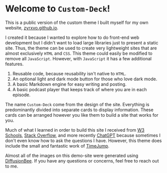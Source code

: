 # Welcome to `Custom-Deck`!

This is a public version of the custom theme I built myself for my own website, [zyrxvo.github.io](https://zyrxvo.github.io).

I created it because I wanted to explore how to do front-end web development but I didn't want to load large libraries just to present a static site. Thus, the theme can be used to create very lightweight sites that are almost exclusively `HTML` and `CSS`. This theme could easily be modified to remove all `JavaScript`. However, with `JavaScript` it has a few additional features.
1. Reusable code, because reusability isn't native to `HTML`.
2. An optional light and dark mode button for those who love dark mode.
3. A basic Markdown engine for easy writing and posting.
4. A basic podcast player that keeps track of where you are in each episode.

The name `Custom-Deck` come from the design of the site. Everything is predominantly divided into separate cards to display information. These cards can be arranged however you like them to build a site that works for you.

Much of what I learned in order to build this site I received from [W3 Schools](https://www.w3schools.com), [Stack Overflow](https://stackoverflow.com), and more recently [ChatGPT](https://chat.openai.com) because sometimes I don't even know how to ask the questions I have. However, this theme does include the small and fantastic work of [TimeJump](https://davatron5000.github.io/TimeJump/).

Almost all of the images on this demo-site were generated using [DiffusionBee](https://diffusionbee.com). If you have any questions or concerns, feel free to reach out to me.